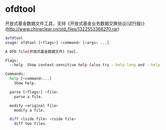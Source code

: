 # ofdtool
开放式基金数据文件工具，支持《开放式基金业务数据交换协议(试行版)》(http://www.chinaclear.cn/old_files/1322553368270.rar) 

```bash
$ofdtool
usage: ofdtool [<flags>] <command> [<args> ...]

A OFD file(开放式基金数据文件) tool.

Flags:
  --help  Show context-sensitive help (also try --help-long and --help-man).

Commands:
  help [<command>...]
    Show help.

  parse [<flags>] <file>
    parse a file.

  modify <original file>
    modify a file.

  diff <lside file> <rside file>
    diff two files.
```
